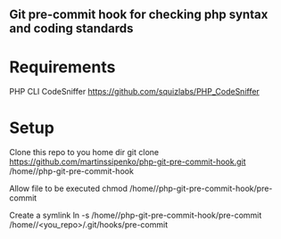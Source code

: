 Git pre-commit hook for checking php syntax and coding standards
----------------------------------------------------------------

Requirements
============
PHP CLI
CodeSniffer https://github.com/squizlabs/PHP_CodeSniffer

Setup
=====
Clone this repo to you home dir
	git clone https://github.com/martinssipenko/php-git-pre-commit-hook.git /home/<username>/php-git-pre-commit-hook
	
Allow file to be executed
	chmod /home/<username>/php-git-pre-commit-hook/pre-commit
	
Create a symlink
	ln -s /home/<username>/php-git-pre-commit-hook/pre-commit /home/<username>/<you_repo>/.git/hooks/pre-commit
